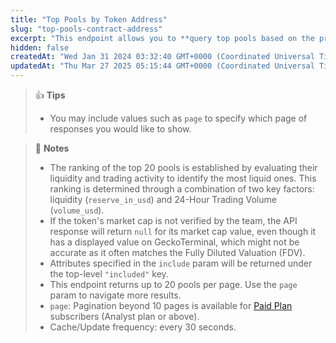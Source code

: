 ```yaml
---
title: "Top Pools by Token Address"
slug: "top-pools-contract-address"
excerpt: "This endpoint allows you to **query top pools based on the provided token contract address on a network**"
hidden: false
createdAt: "Wed Jan 31 2024 03:32:40 GMT+0000 (Coordinated Universal Time)"
updatedAt: "Thu Mar 27 2025 05:15:44 GMT+0000 (Coordinated Universal Time)"
---
```

> 👍 **Tips**
> 
> - You may include values such as `page` to specify which page of responses you would like to show.

> 📘 **Notes**
> 
> - The ranking of the top 20 pools is established by evaluating their liquidity and trading activity to identify the most liquid ones. This ranking is determined through a combination of two key factors: liquidity (`reserve_in_usd`) and 24-Hour Trading Volume (`volume_usd`).
> - If the token's market cap is not verified by the team, the API response will return `null` for its market cap value, even though it has a displayed value on GeckoTerminal, which might not be accurate as it often matches the Fully Diluted Valuation (FDV).
> - Attributes specified in the `include` param will be returned under the top-level `"included"` key.
> - This endpoint returns up to 20 pools per page. Use the `page` param to navigate more results.
> - `page`: Pagination beyond 10 pages is available for [Paid Plan](https://www.coingecko.com/en/api/pricing) subscribers (Analyst plan or above).
> - Cache/Update frequency: every 30 seconds.
